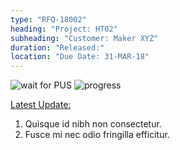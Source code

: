 ```yaml
---
type: "RFQ-18002"
heading: "Project: HT02"
subheading: "Customer: Maker XYZ"
duration: "Released:"
location: "Due Date: 31-MAR-18"
---
```


![wait for PUS](https://res.cloudinary.com/sdees-reallife/image/upload/v1522740551/PUS-wait-for-PUS-orange.svg)
![progress](https://res.cloudinary.com/sdees-reallife/image/upload/v1522745057/02.jpg)

[Latest Update:](www.sdee.co)
1. Quisque id nibh non consectetur.
2. Fusce mi nec odio fringilla efficitur.
